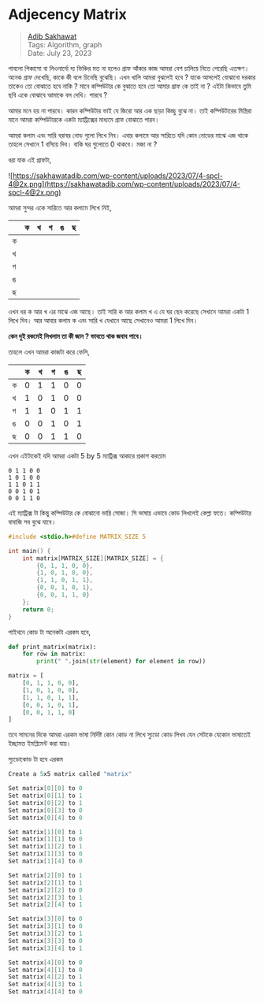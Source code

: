 # Adjecency Matrix

>[Adib Sakhawat](https://sakhawatadib.com) <br>
> Tags: Algorithm, graph <br>
>Date: July 23, 2023

পাবলো পিকাসো বা লিওনার্দো দ্য ভিঞ্চির মত না হলেও গ্রাফ আঁকার কাজ আমরা বেশ চালিয়ে নিতে পেরেছি এতক্ষণ। অনেক গ্রাফ দেখেছি, কাকে কী বলে চিনেছি বুঝেছি। এখন খালি আমরা বুঝলেই হবে ? যাকে আসলেই বোঝানো দরকার তাকেও তো বোঝাতে হবে নাকি ? মানে কম্পিউটার কে বুঝাতে হবে তো আমার গ্রাফ কে তাই না ? এইটা কিভাবে তুমি ছবি একে বোঝাবে আমাকে বল দেখি। পারবে ?

আমার মনে হয় না পারবে। কারন কম্পিউটার ভাই যে জিরো আর এক ছাড়া কিচ্ছু বুঝে না। তাই কম্পিউটারের মিস্ত্রিরা মানে আমরা কম্পিউটারকে একটা ম্যাট্রিক্সের মাধ্যমে গ্রাফ বোঝাতে পারব।

আমরা কলাম এবং সারি বরাবর নোড গুলো লিখে নিব। এবার কলামে আর সারিতে যদি কোন নোডের মাঝে এজ থাকে তাহলে সেখানে 1 বসিয়ে দিব। বাকি ঘর গুলোতে 0 থাকবে। মজা না ?

ধরা যাক এই গ্রাফটা,

![https://sakhawatadib.com/wp-content/uploads/2023/07/4-spcl-4@2x.png](https://sakhawatadib.com/wp-content/uploads/2023/07/4-spcl-4@2x.png)

আমরা সুন্দর একে সারিতে আর কলামে লিখে নিই,

|  | ক | খ | গ | ঙ | ছ |
| --- | --- | --- | --- | --- | --- |
| ক |  |  |  |  |  |
| খ |  |  |  |  |  |
| গ |  |  |  |  |  |
| ঙ |  |  |  |  |  |
| ছ |  |  |  |  |  |

এখন ধর ক আর খ এর মাঝে এজ আছে। তাই সারি ক আর কলাম খ এ যে ঘর ছেদ করেছে সেখানে আমরা একটা 1 লিখে দিব। আর আবার কলাম ক এবং সারি খ যেখানে আছে সেখানেও আমরা 1 লিখে দিব।

**কেন দুই রকমেই লিখলাম তা কী জান ? ভাবতে থাক জবাব পাবে।**

তাহলে এখন আমরা কাজটা করে ফেলি,

|  | ক | খ | গ | ঙ | ছ |
| --- | --- | --- | --- | --- | --- |
| ক | 0 | 1 | 1 | 0 | 0 |
| খ | 1 | 0 | 1 | 0 | 0 |
| গ | 1 | 1 | 0 | 1 | 1 |
| ঙ | 0 | 0 | 1 | 0 | 1 |
| ছ | 0 | 0 | 1 | 1 | 0 |

এখন এইটাকেই যদি আমরা একটা 5 by 5 ম্যাট্রিক্স আকারে প্রকাশ করতাম

```
0 1 1 0 0
1 0 1 0 0
1 1 0 1 1
0 0 1 0 1
0 0 1 1 0
```

এই ম্যাট্রিক্স টা কিন্তু কম্পিউটার কে বোঝানো ভারি সোজা। সি ভাষায় এভাবে কোড লিখলেই কেল্লা ফতে। কম্পিউটার বাবাজি সব বুঝে যাবে।

```c
#include <stdio.h>#define MATRIX_SIZE 5

int main() {
    int matrix[MATRIX_SIZE][MATRIX_SIZE] = {
        {0, 1, 1, 0, 0},
        {1, 0, 1, 0, 0},
        {1, 1, 0, 1, 1},
        {0, 0, 1, 0, 1},
        {0, 0, 1, 1, 0}
    };
    return 0;
}
```

পাইথনে কোড টা অনেকটা এরকম হবে,

```python
def print_matrix(matrix):
    for row in matrix:
        print(" ".join(str(element) for element in row))

matrix = [
    [0, 1, 1, 0, 0],
    [1, 0, 1, 0, 0],
    [1, 1, 0, 1, 1],
    [0, 0, 1, 0, 1],
    [0, 0, 1, 1, 0]
]
```

তবে সামনের দিকে আমরা এরকম ভাষা নির্দিষ্ট কোন কোড না লিখে স্যুডো কোড লিখব যেন সেটাকে যেকোন ভাষাতেই ইচ্ছামত ইমপ্লিমেন্ট করা যায়।

স্যুডোকোড টা হবে এরকম

```csharp
Create a 5x5 matrix called "matrix"

Set matrix[0][0] to 0
Set matrix[0][1] to 1
Set matrix[0][2] to 1
Set matrix[0][3] to 0
Set matrix[0][4] to 0

Set matrix[1][0] to 1
Set matrix[1][1] to 0
Set matrix[1][2] to 1
Set matrix[1][3] to 0
Set matrix[1][4] to 0

Set matrix[2][0] to 1
Set matrix[2][1] to 1
Set matrix[2][2] to 0
Set matrix[2][3] to 1
Set matrix[2][4] to 1

Set matrix[3][0] to 0
Set matrix[3][1] to 0
Set matrix[3][2] to 1
Set matrix[3][3] to 0
Set matrix[3][4] to 1

Set matrix[4][0] to 0
Set matrix[4][1] to 0
Set matrix[4][2] to 1
Set matrix[4][3] to 1
Set matrix[4][4] to 0
```